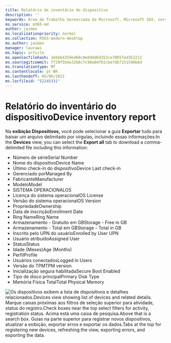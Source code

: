 ```yaml
---
title: Relatório do inventário do dispositivo
description: ''
keywords: Área de Trabalho Gerenciada da Microsoft, Microsoft 365, serviço, documentação
ms.service: m365-md
author: jaimeo
ms.localizationpriority: normal
ms.collection: M365-modern-desktop
ms.author: jaimeo
manager: laurawi
ms.topic: article
ms.openlocfilehash: 3ebbb4359e460c0e8ddd6d353ce70057ed352212
ms.sourcegitcommit: ff20f5b4e3268c7c98a84fb1cbe7db7151596b6d
ms.translationtype: MT
ms.contentlocale: pt-BR
ms.lasthandoff: 05/06/2021
ms.locfileid: "52245331"
---
```

# <a name="device-inventory-report"></a><span data-ttu-id="c746c-103">Relatório do inventário do dispositivo</span><span class="sxs-lookup"><span data-stu-id="c746c-103">Device inventory report</span></span>

<span data-ttu-id="c746c-104">Na **exibição Dispositivos,** você pode selecionar a guia **Exportar** tudo para baixar um arquivo delimitado por vírgulas, incluindo essas informações:</span><span class="sxs-lookup"><span data-stu-id="c746c-104">In the **Devices** view, you can select the **Export all** tab to download a comma-delimited file including this information:</span></span>

- <span data-ttu-id="c746c-105">Número de série</span><span class="sxs-lookup"><span data-stu-id="c746c-105">Serial Number</span></span>
- <span data-ttu-id="c746c-106">Nome do dispositivo</span><span class="sxs-lookup"><span data-stu-id="c746c-106">Device Name</span></span>
- <span data-ttu-id="c746c-107">Último check-in do dispositivo</span><span class="sxs-lookup"><span data-stu-id="c746c-107">Device Last check-in</span></span>
- <span data-ttu-id="c746c-108">Gerenciado por</span><span class="sxs-lookup"><span data-stu-id="c746c-108">Managed By</span></span>
- <span data-ttu-id="c746c-109">Fabricante</span><span class="sxs-lookup"><span data-stu-id="c746c-109">Manufacturer</span></span>
- <span data-ttu-id="c746c-110">Modelo</span><span class="sxs-lookup"><span data-stu-id="c746c-110">Model</span></span>
- <span data-ttu-id="c746c-111">SISTEMA OPERACIONAL</span><span class="sxs-lookup"><span data-stu-id="c746c-111">OS</span></span>
- <span data-ttu-id="c746c-112">Licença do sistema operacional</span><span class="sxs-lookup"><span data-stu-id="c746c-112">OS License</span></span>
- <span data-ttu-id="c746c-113">Versão do sistema operacional</span><span class="sxs-lookup"><span data-stu-id="c746c-113">OS Version</span></span>
- <span data-ttu-id="c746c-114">Propriedade</span><span class="sxs-lookup"><span data-stu-id="c746c-114">Ownership</span></span>
- <span data-ttu-id="c746c-115">Data de inscrição</span><span class="sxs-lookup"><span data-stu-id="c746c-115">Enrollment Date</span></span>
- <span data-ttu-id="c746c-116">Ring Name</span><span class="sxs-lookup"><span data-stu-id="c746c-116">Ring Name</span></span>
- <span data-ttu-id="c746c-117">Armazenamento - Gratuito em GB</span><span class="sxs-lookup"><span data-stu-id="c746c-117">Storage - Free in GB</span></span>
- <span data-ttu-id="c746c-118">Armazenamento - Total em GB</span><span class="sxs-lookup"><span data-stu-id="c746c-118">Storage - Total in GB</span></span>
- <span data-ttu-id="c746c-119">Inscrito pelo UPN do usuário</span><span class="sxs-lookup"><span data-stu-id="c746c-119">Enrolled by User UPN</span></span>
- <span data-ttu-id="c746c-120">Usuário atribuído</span><span class="sxs-lookup"><span data-stu-id="c746c-120">Assigned User</span></span>
- <span data-ttu-id="c746c-121">Status</span><span class="sxs-lookup"><span data-stu-id="c746c-121">Status</span></span>
- <span data-ttu-id="c746c-122">Idade (Meses)</span><span class="sxs-lookup"><span data-stu-id="c746c-122">Age (Months)</span></span>
- <span data-ttu-id="c746c-123">Perfil</span><span class="sxs-lookup"><span data-stu-id="c746c-123">Profile</span></span>
- <span data-ttu-id="c746c-124">Usuários conectados</span><span class="sxs-lookup"><span data-stu-id="c746c-124">Logged in Users</span></span>
- <span data-ttu-id="c746c-125">Versão do TPM</span><span class="sxs-lookup"><span data-stu-id="c746c-125">TPM version</span></span>
- <span data-ttu-id="c746c-126">Inicialização segura habilitada</span><span class="sxs-lookup"><span data-stu-id="c746c-126">Secure Boot Enabled</span></span>
- <span data-ttu-id="c746c-127">Tipo de disco principal</span><span class="sxs-lookup"><span data-stu-id="c746c-127">Primary Disk Type</span></span>
- <span data-ttu-id="c746c-128">Memória Física Total</span><span class="sxs-lookup"><span data-stu-id="c746c-128">Total Physical Memory</span></span> 

![<span data-ttu-id="c746c-129">Os dispositivos exibem a lista de dispositivos e detalhes relacionados.</span><span class="sxs-lookup"><span data-stu-id="c746c-129">Devices view showing list of devices and related details.</span></span> <span data-ttu-id="c746c-130">Marque caixas próximas aos filtros de seleção superior para atividade, status do registro.</span><span class="sxs-lookup"><span data-stu-id="c746c-130">Check boxes near the top select filters for activity, registration status.</span></span> <span data-ttu-id="c746c-131">Acima está uma caixa de pesquisa.</span><span class="sxs-lookup"><span data-stu-id="c746c-131">Above that is a search box.</span></span> <span data-ttu-id="c746c-132">Guias na parte superior para registrar novos dispositivos, atualizar a exibição, exportar erros e exportar os dados.</span><span class="sxs-lookup"><span data-stu-id="c746c-132">Tabs at the top for registering new devices, refreshing the view, exporting errors, and exporting the data.</span></span> ](../../media/mmd-devices-view.png)
